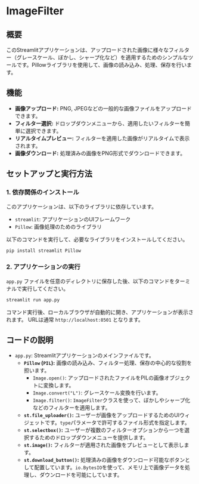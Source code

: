 
# ImageFilter

## 概要

このStreamlitアプリケーションは、アップロードされた画像に様々なフィルター（グレースケール、ぼかし、シャープ化など）を適用するためのシンプルなツールです。Pillowライブラリを使用して、画像の読み込み、処理、保存を行います。

## 機能

- **画像アップロード:** PNG, JPEGなどの一般的な画像ファイルをアップロードできます。
- **フィルター選択:** ドロップダウンメニューから、適用したいフィルターを簡単に選択できます。
- **リアルタイムプレビュー:** フィルターを適用した画像がリアルタイムで表示されます。
- **画像ダウンロード:** 処理済みの画像をPNG形式でダウンロードできます。

## セットアップと実行方法

### 1. 依存関係のインストール

このアプリケーションは、以下のライブラリに依存しています。

- `streamlit`: アプリケーションのUIフレームワーク
- `Pillow`: 画像処理のためのライブラリ

以下のコマンドを実行して、必要なライブラリをインストールしてください。

```bash
pip install streamlit Pillow
````

### 2\. アプリケーションの実行

`app.py` ファイルを任意のディレクトリに保存した後、以下のコマンドをターミナルで実行してください。

```bash
streamlit run app.py
```

コマンド実行後、ローカルブラウザが自動的に開き、アプリケーションが表示されます。
URLは通常 `http://localhost:8501` となります。

## コードの説明

  - `app.py`: Streamlitアプリケーションのメインファイルです。
      - **`Pillow` (`PIL`):** 画像の読み込み、フィルター処理、保存の中心的な役割を担います。
          - `Image.open()`: アップロードされたファイルをPILの画像オブジェクトに変換します。
          - `Image.convert("L")`: グレースケール変換を行います。
          - `Image.filter()`: `ImageFilter`クラスを使って、ぼかしやシャープ化などのフィルターを適用します。
      - **`st.file_uploader()`:** ユーザーが画像をアップロードするためのUIウィジェットです。`type`パラメータで許可するファイル形式を指定します。
      - **`st.selectbox()`:** ユーザーが複数のフィルターオプションから一つを選択するためのドロップダウンメニューを提供します。
      - **`st.image()`:** フィルターが適用された画像をプレビューとして表示します。
      - **`st.download_button()`:** 処理済みの画像をダウンロード可能なボタンとして配置しています。`io.BytesIO`を使って、メモリ上で画像データを処理し、ダウンロードを可能にしています。

<!-- end list -->

```
```
